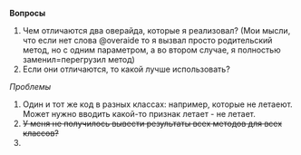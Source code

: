 __Вопросы__
1. Чем отличаются два оверайда, которые я реализовал?
   (Мои мысли, что если нет слова @overaide то я вызвал просто родительский метод, но с одним параметром, а во втором случае, я полностью заменил=перегрузил метод)
2. Если они отличаются, то какой лучше использовать?


_Проблемы_
1. Один и тот же код в разных классах: например, которые не летаеют. Может нужно вводить какой-то признак летает - не летает.
2. ~~У меня не получилось вывести результаты всех методов для всех классов?~~
3. 